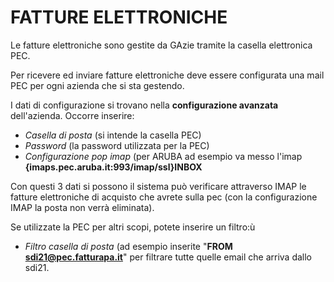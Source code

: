# FATTURE ELETTRONICHE

Le fatture elettroniche sono gestite da GAzie tramite la casella elettronica PEC.

Per ricevere ed inviare fatture elettroniche deve essere configurata una mail PEC per ogni azienda che si sta gestendo.

I dati di configurazione si trovano nella __configurazione avanzata__ dell'azienda.
Occorre inserire:

+ *Casella di posta* (si intende la casella PEC)
+ *Password* (la password utilizzata per la PEC)
+ *Configurazione pop imap* (per ARUBA ad esempio va messo l'imap **{imaps.pec.aruba.it:993/imap/ssl}INBOX**

Con questi 3 dati si possono il sistema può verificare attraverso IMAP le fatture elettroniche di acquisto che avrete sulla pec (con la configurazione IMAP la posta non verrà eliminata).

Se utilizzate la PEC per altri scopi, potete inserire un filtro:ù

+ *Filtro casella di posta* (ad esempio inserite "**FROM sdi21@pec.fatturapa.it**" per filtrare tutte quelle email che arriva dallo sdi21.


